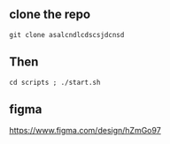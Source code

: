 ## clone the repo
`git clone asalcndlcdscsjdcnsd`

## Then
`cd scripts ; ./start.sh`

## figma
  https://www.figma.com/design/hZmGo97
